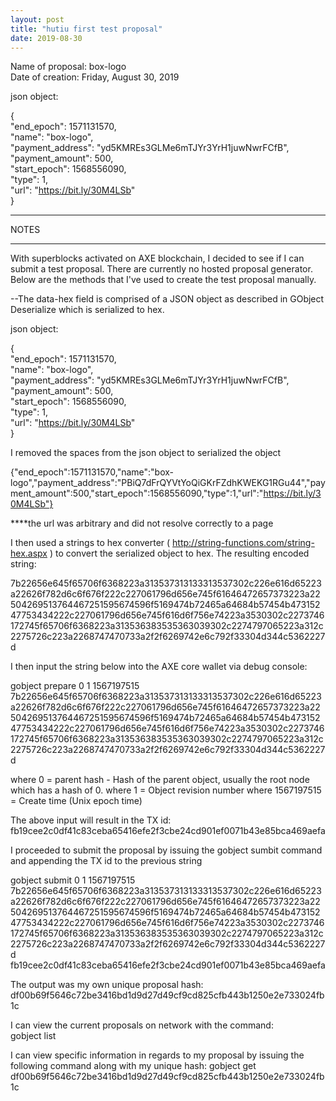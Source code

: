 ```yaml
---
layout: post
title: "hutiu first test proposal"
date: 2019-08-30
---
```

Name of proposal: box-logo   
Date of creation: Friday, August 30, 2019  

json object:   

{   
  "end_epoch": 1571131570,    
  "name": "box-logo",     
  "payment_address": "yd5KMREs3GLMe6mTJYr3YrH1juwNwrFCfB",    
  "payment_amount": 500,        
  "start_epoch": 1568556090,        
  "type": 1,        
  "url": "https://bit.ly/30M4LSb"       
}      

<hr />NOTES      
<hr />      
     
With superblocks activated on AXE blockchain, I decided to see if I can submit a test proposal. There are currently no hosted proposal generator.  Below are the methods that I've used to create the test proposal manually.

--The data-hex field is comprised of a JSON object as described in GObject Deserialize which is serialized to hex. 

json object:           
     
{        
  "end_epoch": 1571131570,         
  "name": "box-logo",       
  "payment_address": "yd5KMREs3GLMe6mTJYr3YrH1juwNwrFCfB",         
  "payment_amount": 500,        
  "start_epoch": 1568556090,         
  "type": 1,        
  "url": "https://bit.ly/30M4LSb"         
}             

I removed the spaces from the json object to serialized the object

{"end_epoch":1571131570,"name":"box-logo","payment_address":"PBiQ7dFrQYVtYoQiGKrFZdhKWEKG1RGu44","payment_amount":500,"start_epoch":1568556090,"type":1,"url":"https://bit.ly/30M4LSb"}

****the url was arbitrary and did not resolve correctly to a page

I then used a strings to hex converter ( http://string-functions.com/string-hex.aspx ) to convert the serialized object to hex.
The resulting encoded string:

7b22656e645f65706f6368223a313537313133313537302c226e616d65223a22626f782d6c6f676f222c227061796d656e745f61646472657373223a22504269513764467251595674596f5169474b72465a64684b57454b47315247753434222c227061796d656e745f616d6f756e74223a3530302c2273746172745f65706f6368223a313536383535363039302c2274797065223a312c2275726c223a2268747470733a2f2f6269742e6c792f33304d344c5362227d

I then input the string below into the AXE core wallet via debug console:

gobject prepare 0 1 1567197515 7b22656e645f65706f6368223a313537313133313537302c226e616d65223a22626f782d6c6f676f222c227061796d656e745f61646472657373223a22504269513764467251595674596f5169474b72465a64684b57454b47315247753434222c227061796d656e745f616d6f756e74223a3530302c2273746172745f65706f6368223a313536383535363039302c2274797065223a312c2275726c223a2268747470733a2f2f6269742e6c792f33304d344c5362227d

where 0 = parent hash - Hash of the parent object, usually the root node which has a hash of 0.
where 1 = Object revision number
where 1567197515 = Create time (Unix epoch time)

The above input will result in the TX id:
fb19cee2c0df41c83ceba65416efe2f3cbe24cd901ef0071b43e85bca469aefa

I proceeded to submit the proposal by issuing the gobject sumbit command and appending the TX id to the previous string

gobject submit 0 1 1567197515 7b22656e645f65706f6368223a313537313133313537302c226e616d65223a22626f782d6c6f676f222c227061796d656e745f61646472657373223a22504269513764467251595674596f5169474b72465a64684b57454b47315247753434222c227061796d656e745f616d6f756e74223a3530302c2273746172745f65706f6368223a313536383535363039302c2274797065223a312c2275726c223a2268747470733a2f2f6269742e6c792f33304d344c5362227d fb19cee2c0df41c83ceba65416efe2f3cbe24cd901ef0071b43e85bca469aefa

The output was my own unique proposal hash:
df00b69f5646c72be3416bd1d9d27d49cf9cd825cfb443b1250e2e733024fb1c

I can view the current proposals on network with the command:  
gobject list

I can view specific information in regards to my proposal by issuing the following command along with my unique hash:
gobject get df00b69f5646c72be3416bd1d9d27d49cf9cd825cfb443b1250e2e733024fb1c




